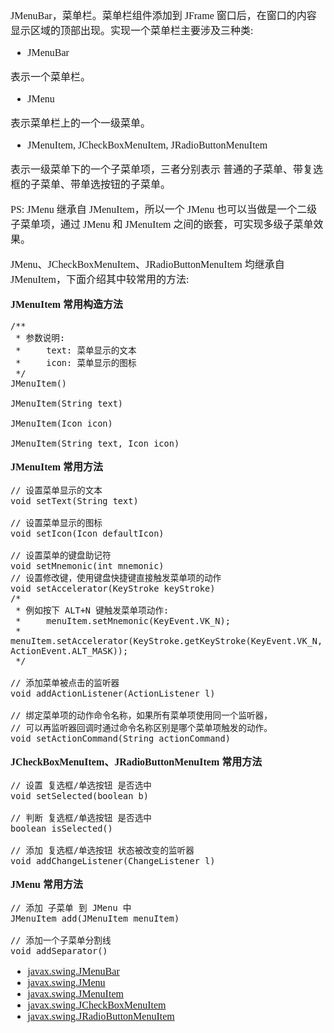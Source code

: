 <font face="SimSun" size=3>

JMenuBar，菜单栏。菜单栏组件添加到 JFrame 窗口后，在窗口的内容显示区域的顶部出现。实现一个菜单栏主要涉及三种类:

- JMenuBar

表示一个菜单栏。

- JMenu

表示菜单栏上的一个一级菜单。

- JMenuItem, JCheckBoxMenuItem, JRadioButtonMenuItem

表示一级菜单下的一个子菜单项，三者分别表示 普通的子菜单、带复选框的子菜单、带单选按钮的子菜单。

PS: JMenu 继承自 JMenuItem，所以一个 JMenu 也可以当做是一个二级子菜单项，通过 JMenu 和 JMenuItem 之间的嵌套，可实现多级子菜单效果。

JMenu、JCheckBoxMenuItem、JRadioButtonMenuItem 均继承自 JMenuItem，下面介绍其中较常用的方法:

**JMenuItem 常用构造方法**

~~~
/**
 * 参数说明:
 *     text: 菜单显示的文本
 *     icon: 菜单显示的图标
 */
JMenuItem()

JMenuItem(String text)

JMenuItem(Icon icon)

JMenuItem(String text, Icon icon)

~~~

**JMenuItem 常用方法**

~~~
// 设置菜单显示的文本
void setText(String text)

// 设置菜单显示的图标
void setIcon(Icon defaultIcon)

// 设置菜单的键盘助记符
void setMnemonic(int mnemonic)
// 设置修改键，使用键盘快捷键直接触发菜单项的动作
void setAccelerator(KeyStroke keyStroke)
/*
 * 例如按下 ALT+N 键触发菜单项动作:
 *     menuItem.setMnemonic(KeyEvent.VK_N);
 *     menuItem.setAccelerator(KeyStroke.getKeyStroke(KeyEvent.VK_N, ActionEvent.ALT_MASK));
 */

// 添加菜单被点击的监听器
void addActionListener(ActionListener l)

// 绑定菜单项的动作命令名称，如果所有菜单项使用同一个监听器，
// 可以再监听器回调时通过命令名称区别是哪个菜单项触发的动作。
void setActionCommand(String actionCommand)

~~~

**JCheckBoxMenuItem、JRadioButtonMenuItem 常用方法**

~~~
// 设置 复选框/单选按钮 是否选中
void setSelected(boolean b)

// 判断 复选框/单选按钮 是否选中
boolean isSelected()

// 添加 复选框/单选按钮 状态被改变的监听器
void addChangeListener(ChangeListener l)

~~~

**JMenu 常用方法**

~~~
// 添加 子菜单 到 JMenu 中
JMenuItem add(JMenuItem menuItem)

// 添加一个子菜单分割线
void addSeparator()

~~~

- [javax.swing.JMenuBar](https://docs.oracle.com/javase/8/docs/api/javax/swing/JMenuBar.html)
- [javax.swing.JMenu](https://docs.oracle.com/javase/8/docs/api/javax/swing/JMenu.html)
- [javax.swing.JMenuItem](https://docs.oracle.com/javase/8/docs/api/javax/swing/JMenuItem.html)
- [javax.swing.JCheckBoxMenuItem](https://docs.oracle.com/javase/8/docs/api/javax/swing/JCheckBoxMenuItem.html)
- [javax.swing.JRadioButtonMenuItem](https://docs.oracle.com/javase/8/docs/api/javax/swing/JRadioButtonMenuItem.html)

</font>